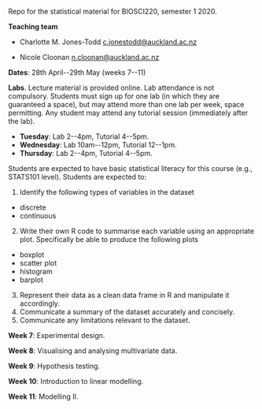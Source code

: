 Repo for the statistical material for BIOSCI220, semester 1 2020.

**Teaching team**

 + Charlotte M. Jones-Todd [c.jonestodd@auckland.ac.nz](c.jonestodd@auckland.ac.nz)

 + Nicole Cloonan [n.cloonan@auckland.ac.nz](n.cloonan@auckland.ac.nz)

**Dates**: 28th April--29th May (weeks 7--11)

**Labs**. Lecture material is provided online.  Lab attendance is not compulsory. Students must sign up for one lab (in which they are guaranteed a space), but may attend more than one lab per week, space permitting. Any student may attend any tutorial session (immediately after the lab).

 + **Tuesday**: Lab 2--4pm, Tutorial 4--5pm.
 + **Wednesday**: Lab 10am--12pm, Tutorial 12--1pm.
 + **Thursday**: Lab 2--4pm, Tutorial 4--5pm.

Students are expected to have basic statistical literacy for this course (e.g., STATS101 level). Students are expected to:

  
1. Identify the following types of variables in the dataset
  
  + discrete
  + continuous
  
2. Write their own R code to summarise each variable using an appropriate plot. Specifically be able to produce the following plots
 
  + boxplot
  + scatter plot
  + histogram
  + barplot
  
3. Represent their data as a clean data frame in R and manipulate it accordingly.
4. Communicate a summary of the dataset accurately and concisely.
5. Communicate any limitations relevant to the dataset.


**Week 7**: Experimental design.

**Week 8**: Visualising and analysing multivariate data.

**Week 9**: Hypothesis testing.

**Week 10**: Introduction to linear modelling.

**Week 11**: Modelling II.